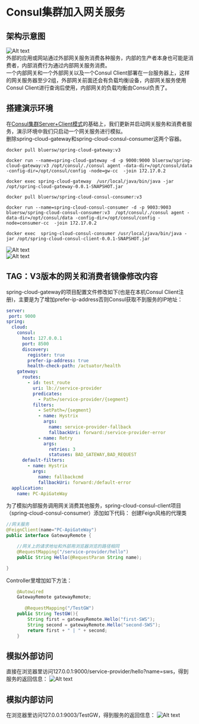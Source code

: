 # Consul集群加入网关服务

## 架构示意图

![Alt text](http://static.bluersw.com/images/spring-cloud-gateway/spring-cloud-gateway-12.png )  
外部的应用或网站通过外部网关服务消费各种服务，内部的生产者本身也可能是消费者，内部消费行为通过内部网关服务消费。  
一个内部网关和一个外部网关以及一个Consul Client部署在一台服务器上，这样的网关服务器至少2组，外部网关前面还会有负载均衡设备，内部网关服务使用Consul Client进行查询后使用，内部网关的负载均衡由Consul负责了。  

## 搭建演示环境

在[Consul集群Server+Client模式](./spring-cloud-consul-client/ConsulClusterServerClientMode.md)的基础上，我们更新并启动网关服务和消费者服务，演示环境中我们只启动一个网关服务进行模拟。  
删除spring-cloud-gateway和spring-cloud-consul-consumer这两个容器。

```shell
docker pull bluersw/spring-cloud-gateway:v3

docker run --name=spring-cloud-gateway -d -p 9000:9000 bluersw/spring-cloud-gateway:v3 /opt/consul/./consul agent -data-dir=/opt/consul/data -config-dir=/opt/consul/config -node=gw-cc  -join 172.17.0.2

docker exec spring-cloud-gateway  /usr/local/java/bin/java -jar /opt/spring-cloud-gateway-0.0.1-SNAPSHOT.jar

docker pull bluersw/spring-cloud-consul-consumer:v3

docker run --name=spring-cloud-consul-consumer -d -p 9003:9003 bluersw/spring-cloud-consul-consumer:v3  /opt/consul/./consul agent -data-dir=/opt/consul/data -config-dir=/opt/consul/config -node=consumer-cc  -join 172.17.0.2

docker exec  spring-cloud-consul-consumer /usr/local/java/bin/java -jar /opt/spring-cloud-consul-client-0.0.1-SNAPSHOT.jar

```

![Alt text](http://static.bluersw.com/images/spring-cloud-gateway/spring-cloud-gateway-13.png )  
![Alt text](http://static.bluersw.com/images/spring-cloud-gateway/spring-cloud-gateway-14.png )  

## TAG：V3版本的网关和消费者镜像修改内容

spring-cloud-gateway的项目配置文件修改如下(也是在本机Consul Client注册)，主要是为了增加prefer-ip-address否则Consul获取不到服务的IP地址：

```yml
server:
 port: 9000
spring:
  cloud:
    consul:
      host: 127.0.0.1
      port: 8500
      discovery:
        register: true
        prefer-ip-address: true
        health-check-path: /actuator/health
    gateway:
      routes:
        - id: test_route
          uri: lb://service-provider
          predicates:
            - Path=/service-provider/{segment}
          filters:
            - SetPath=/{segment}
            - name: Hystrix
              args:
                name: service-provider-fallback
                fallbackUri: forward:/service-provider-error
            - name: Retry
              args:
                retries: 3
                statuses: BAD_GATEWAY,BAD_REQUEST
      default-filters:
        - name: Hystrix
          args:
            name: fallbackcmd
            fallbackUri: forward:/default-error
  application:
    name: PC-ApiGateWay


```

为了模拟内部服务调用网关消费其他服务，spring-cloud-consul-client项目（spring-cloud-consul-consumer）添加如下代码：
创建Feign风格的代理类

```java
//网关服务
@FeignClient(name="PC-ApiGateWay")
public interface GatewayRemote {

	//网关上的请求地址和外部用浏览器浏览的路径相同
	@RequestMapping("/service-provider/hello")
	public String Hello(@RequestParam String name);

}
```

Controller里增加如下方法：

```java
    @Autowired
    GatewayRemote gatewayRemote;
    
       @RequestMapping("/TestGW")
	public String TestGW(){
		String first = gatewayRemote.Hello("first-SWS");
		String second = gatewayRemote.Hello("second-SWS");
		return first + " | " + second;
	}
```

## 模拟外部访问

直接在浏览器里访问127.0.0.1:9000/service-provider/hello?name=sws，得到服务的返回信息：
![Alt text](http://static.bluersw.com/images/spring-cloud-gateway/spring-cloud-gateway-15.png )  

## 模拟内部访问

在浏览器里访问127.0.0.1:9003/TestGW，得到服务的返回信息：
![Alt text](http://static.bluersw.com/images/spring-cloud-gateway/spring-cloud-gateway-16.png )  
